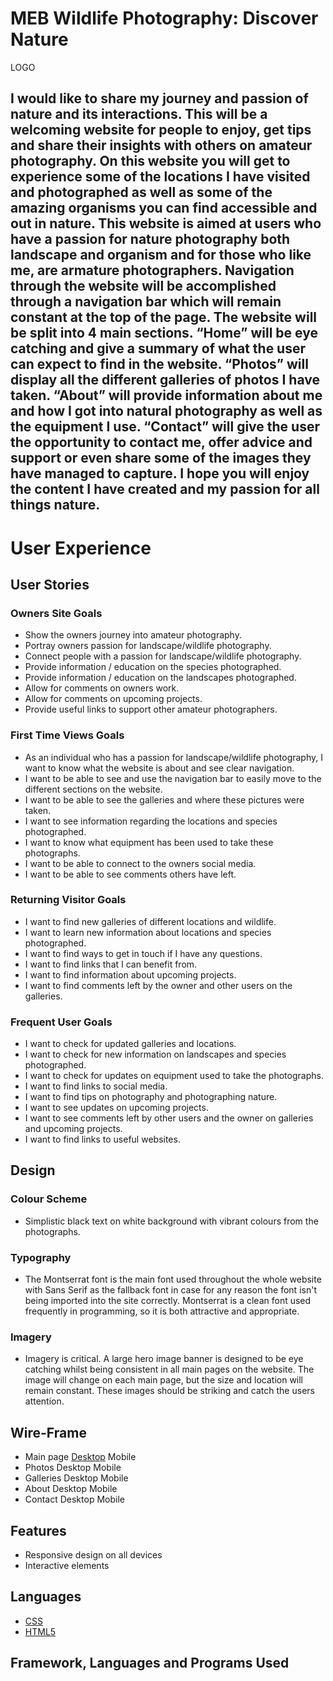 # MEB Wildlife Photography: Discover Nature

LOGO

## I would like to share my journey and passion of nature and its interactions. This will be a welcoming website for people to enjoy, get tips and share their insights with others on amateur photography. On this website you will get to experience some of the locations I have visited and photographed as well as some of the amazing organisms you can find accessible and out in nature. This website is aimed at users who have a passion for nature photography both landscape and organism and for those who like me, are armature photographers. Navigation through the website will be accomplished through a navigation bar which will remain constant at the top of the page. The website will be split into 4 main sections. “Home” will be eye catching and give a summary of what the user can expect to find in the website. “Photos” will display all the different galleries of photos I have taken. “About” will provide information about me and how I got into natural photography as well as the equipment I use. “Contact” will give the user the opportunity to contact me, offer advice and support or even share some of the images they have managed to capture. I hope you will enjoy the content I have created and my passion for all things nature. 



# User Experience

## User Stories

### Owners Site Goals

*	Show the owners journey into amateur photography.
*	Portray owners passion for landscape/wildlife photography.
*	Connect people with a passion for landscape/wildlife photography.
*	Provide information / education on the species photographed.
*	Provide information / education on the landscapes photographed.
*	Allow for comments on owners work.
*	Allow for comments on upcoming projects.
*	Provide useful links to support other amateur photographers.

### First Time Views Goals

*	As an individual who has a passion for landscape/wildlife photography, I want to know what the website is about and see clear navigation. 
*	I want to be able to see and use the navigation bar to easily move to the different sections on the website.
*	I want to be able to see the galleries and where these pictures were taken.
*	I want to see information regarding the locations and species photographed.
*	I want to know what equipment has been used to take these photographs.
*	I want to be able to connect to the owners social media.
*	I want to be able to see comments others have left.

### Returning Visitor Goals

*	I want to find new galleries of different locations and wildlife.
*	I want to learn new information about locations and species photographed.
*	I want to find ways to get in touch if I have any questions.
*	I want to find links that I can benefit from.
*	I want to find information about upcoming projects.
*	I want to find comments left by the owner and other users on the galleries.

### Frequent User Goals

*	I want to check for updated galleries and locations.
*	I want to check for new information on landscapes and species photographed.
*	I want to check for updates on equipment used to take the photographs. 
*	I want to find links to social media.
*	I want to find tips on photography and photographing nature. 
*	I want to see updates on upcoming projects. 
*	I want to see comments left by other users and the owner on galleries and upcoming projects.
*	I want to find links to useful websites.



## Design

### Colour Scheme

* Simplistic black text on white background with vibrant colours from the photographs.

### Typography

*	The Montserrat font is the main font used throughout the whole website with Sans Serif as the fallback font in case for any reason the font isn't being imported into the site correctly. Montserrat is a clean font used frequently in programming, so it is both attractive and appropriate.

### Imagery

*	Imagery is critical. A large hero image banner is designed to be eye catching whilst being consistent in all main pages on the website. The image will change on each main page, but the size and location will remain constant. These images should be striking and catch the users attention.



## Wire-Frame

*	Main page
[Desktop](assets/wireframe/home.png)    Mobile
*	Photos
Desktop                                 Mobile
*	Galleries
Desktop                                 Mobile
*	About
Desktop                                 Mobile
*	Contact
Desktop                                 Mobile



## Features

*	Responsive design on all devices
*	Interactive elements



## Languages

*	[CSS](https://en.wikipedia.org/wiki/CSS)
*	[HTML5](https://en.wikipedia.org/wiki/HTML5)



## Framework, Languages and Programs Used







